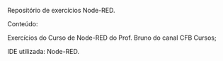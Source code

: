 Repositório de exercícios Node-RED.

Conteúdo:

Exercícios do Curso de Node-RED do Prof. Bruno do canal CFB Cursos;

IDE utilizada: Node-RED.

